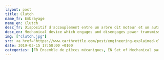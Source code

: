 ```yaml
---
layout: post
title: Clutch
name_fr: Embrayage
name_en: Clutch
desc_fr: Dispositif d'accouplement entre un arbre dit moteur et un autre dit récepteur. Du fait de sa transmission par adhérence, il permet une mise en charge progressive de l'accouplement ce qui évite les à-coups qui pourraient provoquer la rupture d'Elément de transmission ou l'arrêt du moteur dans le cas d'une transmission avec un moteur thermique.
desc_en: Mechanical device which engages and disengages power transmission especially from driving shaft to driven shaft.
img: ["clutch.jpg"]
src: <a href="https://www.carthrottle.com/post/engineering-explained-clutch-basics-and-performance-clutches/" target="new">Source</a>
date: 2019-03-15 17:58:00 +0100
categories: [FR_Ensemble de pièces mécaniques, EN_Set of Mechanical part]
---
```

